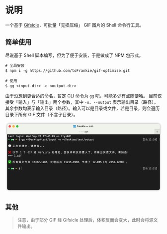 # 说明

一个基于 [Gifsicle](https://www.lcdf.org/gifsicle/man.html)，可批量「无损压缩」 GIF 图片的 Shell 命令行工具。

## 简单使用

尽说基于 Shell 脚本编写，但为了便于安装，于是做成了 NPM 包形式。

```shell
# 全局安装
$ npm i -g https://github.com/toFrankie/gif-optimize.git

# 使用
$ gg <input-dir> -o <output-dir>
```

由于没想到更合适的命名，暂定 CLI 命令为 `gg` 吧，可能多少有点随便哈。
目前仅接受「输入」与「输出」两个参数，其中 `-o`、`--output` 表示输出目录（路径）。其余参数均表示输入目录（路径）。输入可以是目录或文件，若是目录，则会遍历目录下所有 GIF 文件（不含子目录）。

![](./images/screenshot.png)

## 其他

> 注意，由于部分 GIF 经 Gifsicle 处理后，体积反而会变大，此时会将源文件输出。
